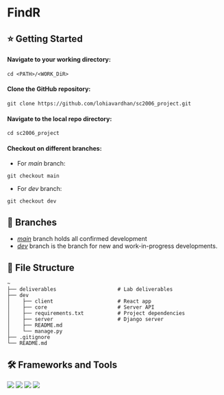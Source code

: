 # FindR

## ⭐ Getting Started

#### Navigate to your working directory:
```
cd <PATH>/<WORK_DiR>
```

#### Clone the GitHub repository:
```
git clone https://github.com/lohiavardhan/sc2006_project.git
```

#### Navigate to the local repo directory:
```
cd sc2006_project
```

#### Checkout on different branches:
* For *main* branch:
```
git checkout main
```
* For *dev* branch:
```
git checkout dev
```

## 🚧 Branches
* [*main*](https://github.com/lohiavardhan/sc2006_project/tree/main) branch holds all confirmed development
* [*dev*](https://github.com/lohiavardhan/sc2006_project/tree/dev) branch is the branch for new and work-in-progress developments.

## 📁 File Structure
```
~
├── deliverables                    # Lab deliverables
├── dev
│    ├── client                     # React app
│    ├── core                       # Server API
│    ├── requirements.txt           # Project dependencies
│    ├── server                     # Django server
│    ├── README.md
│    └── manage.py
├── .gitignore
└── README.md
```

## 🛠️ Frameworks and Tools
<p>
    <img src="https://img.shields.io/badge/React-20232A?style=for-the-badge&logo=react&logoColor=61DAFB" />
    <img src="https://img.shields.io/badge/Django-092E20?style=for-the-badge&logo=django&logoColor=white" />
    <img src="https://img.shields.io/badge/PostgreSQL-316192?style=for-the-badge&logo=postgresql&logoColor=white" />
    <img src="https://img.shields.io/badge/Microsoft_Azure-0089D6?style=for-the-badge&logo=microsoft-azure&logoColor=white" />
</p>
